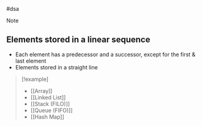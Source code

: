 #dsa 
>[!note]
>## Elements stored in a linear sequence
>- Each element has a predecessor and a successor, except for the first & last element
>- Elements stored in a straight line

>[!example]
>- [[Array]]
>- [[Linked List]]
>- [[Stack (FILO)]]
>- [[Queue (FIFO)]]
>- [[Hash Map]]